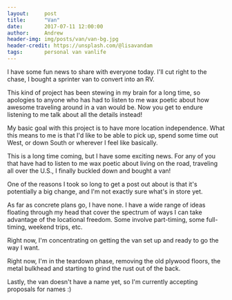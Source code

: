 ```yaml
---
layout:     post
title:      "Van"
date:       2017-07-11 12:00:00
author:     Andrew
header-img: img/posts/van/van-bg.jpg
header-credit: https://unsplash.com/@lisavandam
tags:       personal van vanlife
---
```


I have some fun news to share with everyone today.  I'll cut right to the chase, I bought a sprinter van to convert into an RV.

This kind of project has been stewing in my brain for a long time, so apologies to anyone who has had to listen to me wax poetic about how awesome traveling around in a van would be.  Now you get to endure listening to me talk about all the details instead!

My basic goal with this project is to have more location independence.  What this means to me is that I'd like to be able to pick up, spend some time out West, or down South or wherever I feel like basically.

This is a long time coming, but I have some exciting news.  For any of you that have had to listen to me wax poetic about living on the road, traveling all over the U.S., I finally buckled down and bought a van!

One of the reasons I took so long to get a post out about is that it's potentially a big change, and I'm not exactly sure what's in store yet.

As far as concrete plans go, I have none.  I have a wide range of ideas floating through my head that cover the spectrum of ways I can take advantage of the locational freedom.  Some involve part-timing, some full-timing, weekend trips, etc.

Right now, I'm concentrating on getting the van set up and ready to go the way I want.

Right now, I'm in the teardown phase, removing the old plywood floors, the metal bulkhead and starting to grind the rust out of the back.  

Lastly, the van doesn't have a name yet, so I'm currently accepting proposals for names :)
